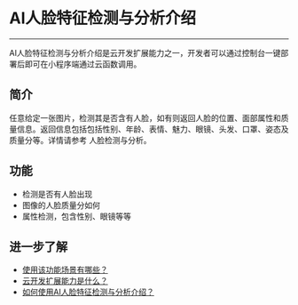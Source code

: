 # AI人脸特征检测与分析介绍

---
AI人脸特征检测与分析介绍是云开发扩展能力之一，开发者可以通过控制台一键部署后即可在小程序端通过云函数调用。


## 简介
任意给定一张图片，检测其是否含有人脸，如有则返回人脸的位置、面部属性和质量信息。返回信息包括包括性别、年龄、表情、魅力、眼镜、头发、口罩、姿态及质量分等。详情请参考 人脸检测与分析。

## 功能
- 检测是否有人脸出现
- 图像的人脸质量分如何
- 属性检测，包含性别、眼镜等等

## 进一步了解
* [使用该功能场景有哪些？](./AI人脸特征检测与分析使用场景.md)
* [云开发扩展能力是什么？](../云开发扩展能力简介.md)
* [如何使用AI人脸特征检测与分析介绍？](./AI人脸特征分析与检测使用指引.md)

